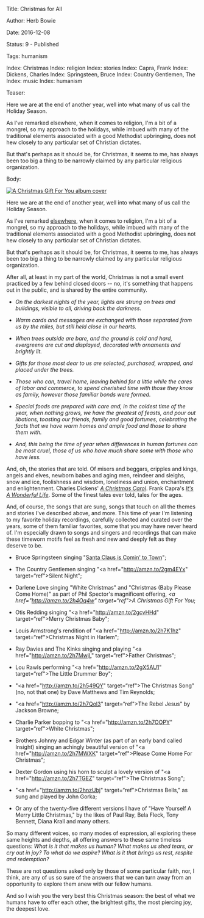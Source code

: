 Title: Christmas for All

Author: Herb Bowie

Date: 2016-12-08

Status: 9 - Published

Tags: humanism

Index: Christmas
Index: religion
Index: stories
Index: Capra, Frank
Index: Dickens, Charles
Index: Springsteen, Bruce
Index: Country Gentlemen, The
Index: music
Index: humanism

Teaser:

Here we are at the end of another year, well into what many of us call the Holiday Season. 

As I've remarked elsewhere, when it comes to religion, I'm a bit of a mongrel, so my approach to the holidays, while imbued with many of the traditional elements associated with a good Methodist upbringing, does not hew closely to any particular set of Christian dictates. 

But that's perhaps as it should be, for Christmas, it seems to me, has always been too big a thing to be narrowly claimed by any particular religious organization. 

Body:

<p><a href="http://amzn.to/2h4Oq4w" target="ref"><img class="img-top-right" src="../../images/a-christmas-gift-for-you.jpg" alt="A Christmas Gift For You album cover" title="A Christmas Gift For You album cover" /></a></p>

Here we are at the end of another year, well into what many of us call the Holiday Season. 

As I've remarked [elsewhere][rf], when it comes to religion, I'm a bit of a mongrel, so my approach to the holidays, while imbued with many of the traditional elements associated with a good Methodist upbringing, does not hew closely to any particular set of Christian dictates. 

But that's perhaps as it should be, for Christmas, it seems to me, has always been too big a thing to be narrowly claimed by any particular religious organization.   

After all, at least in my part of the world, Christmas is not a small event practiced by a few behind closed doors --  no, it's something that happens out in the public, and is shared by the entire community. 

* *On the darkest nights of the year, lights are strung on trees and buildings, visible to all, driving back the darkness.* 

* *Warm cards and messages are exchanged with those separated from us by the miles, but still held close in our hearts.*

* *When trees outside are bare, and the ground is cold and hard, evergreens are cut and displayed, decorated with ornaments and brightly lit.*

* *Gifts for those most dear to us are selected, purchased, wrapped, and placed under the trees.*  

* *Those who can, travel home, leaving behind for a little while the cares of labor and commerce, to spend cherished time with those they know as family, however those familiar bonds were formed.* 

* *Special foods are prepared with care and, in the coldest time of the year, when nothing grows, we have the greatest of feasts, and pour out libations, toasting our friends, family and good fortunes, celebrating the facts that we have warm homes and ample food and those to share them with.* 

* *And, this being the time of year when differences in human fortunes can be most cruel, those of us who have much share some with those who have less.* 

And, oh, the stories that are told. Of misers and beggars, cripples and kings, angels and elves, newborn babes and aging men, reindeer and sleighs, snow and ice, foolishness and wisdom, loneliness and union, enchantment and enlightenment. Charles Dickens' <cite><a href="http://amzn.to/2gDkBYg" target="ref">A Christmas Carol</a></cite>. Frank Capra's <cite><a href="http://amzn.to/2h4k9Td" target="ref">It's A Wonderful Life</a></cite>. Some of the finest tales ever told, tales for the ages. 

And, of course, the songs that are sung, songs that touch on all the themes and stories I've described above, and more. This time of year I'm listening to my favorite holiday recordings, carefully collected and curated over the years, some of them familiar favorites, some that you may have never heard of. I'm especially drawn to songs and singers and recordings that can make these timeworn motifs feel as fresh and new and deeply felt as they deserve to be. 

* Bruce Springsteen singing "<a href="http://amzn.to/2gc96G4" target="ref">Santa Claus is Comin' to Town</a>"; 

* The Country Gentlemen singing "<a href="http://amzn.to/2gm4EYx" target=“ref">Silent Night</a>"; 

* Darlene Love singing "White Christmas" and "Christmas (Baby Please Come Home)" as part of Phil Spector's magnificent offering, <cite><a href="http://amzn.to/2h4Oq4w" target=“ref">A Christmas Gift For You</a></cite>; 

* Otis Redding singing "<a href="http://amzn.to/2gcvHHd" target=“ref">Merry Christmas Baby</a>";

* Louis Armstrong's rendition of "<a href="http://amzn.to/2h7K1hz" target=“ref">Christmas Night in Harlem</a>";

* Ray Davies and The Kinks singing and playing "<a href="http://amzn.to/2h7MwjL" target=“ref">Father Christmas</a>";

* Lou Rawls performing "<a href="http://amzn.to/2gX5AU1" target=“ref">The Little Drummer Boy</a>";

* "<a href="http://amzn.to/2h549QY" target=“ref">The Christmas Song</a>" (no, not that one) by Dave Matthews and Tim Reynolds;
 
* "<a href="http://amzn.to/2h7Qol3" target=“ref">The Rebel Jesus</a>" by Jackson Browne;

* Charlie Parker bopping to "<a href="http://amzn.to/2h7OOPY" target=“ref">White Christmas</a>";

* Brothers Johnny and Edgar Winter (as part of an early band called Insight) singing an achingly beautiful version of "<a href="http://amzn.to/2h7MWXK" target=“ref">Please Come Home For Christmas</a>";

* Dexter Gordon using his horn to sculpt a lovely version of "<a href="http://amzn.to/2h7TGEZ" target=“ref">The Christmas Song</a>";

* "<a href="http://amzn.to/2hnzUbj" target=“ref">Christmas Bells</a>," as sung and played by John Gorka; 

* Or any of the twenty-five different versions I have of "Have Yourself A Merry Little Christmas," by the likes of Paul Ray, Bela Fleck, Tony Bennett, Diana Krall and many others. 

So many different voices, so many modes of expression, all exploring these same heights and depths, all offering answers to these same timeless questions: *What is it that makes us human? What makes us shed tears, or cry out in joy? To what do we aspire? What is it that brings us rest, respite and redemption?*

These are not questions asked only by those of some particular faith, nor, I think, are any of us so sure of the answers that we can turn away from an opportunity to explore them anew with our fellow humans.   

And so I wish you the very best this Christmas season: the best of what we humans have to offer each other, the brightest gifts, the most piercing joy, the deepest love.

[rf]: religious-freedom.html
